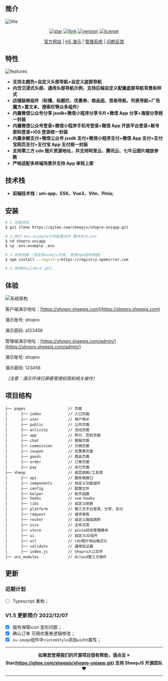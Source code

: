 ## 简介

![title](https://file.sheepjs.com/www/preview/dcloud/01.png)

<div align="center">

[![star](https://gitee.com/sheepjs/shopro-uniapp/badge/star.svg)](https://gitee.com/sheepjs/shopro-uniapp.git)
[![fork](https://gitee.com/sheepjs/shopro-uniapp/badge/fork.svg?theme=gvp)](https://gitee.com/sheepjs/shopro-uniapp.git)
[![version](https://img.shields.io/badge/Shopro-V1.5-brightgreen)](https://gitee.com/sheepjs/shopro-uniapp.git)
[![license](http://img.shields.io/badge/license-MIT-orange)](https://gitee.com/sheepjs/shopro-uniapp.git)

[官方网站](https://www.shopro.top/) | [H5 演示](http://shopro.sheepjs.com/) | [管理系统](https://shopro.sheepjs.com/admin/) | [问题反馈](https://gitee.com/sheepjs/shopro-uniapp/issues)

</div>

## 特性

![features](https://file.sheepjs.com/www/preview/dcloud/02.png) 

- **支持主题色+自定义头部导航+自定义底部导航**
- **内含沉浸式头部、通用头部导航示例，支持后端自定义配置底部导航背景和样式**
- **店铺装修组件（轮播、标题栏、优惠券、商品组、宫格导航、列表导航+广告魔方+富文本、搜索栏等众多组件）**
- **内置微信公众号分享 jssdk+微信小程序分享卡片+微信 App 分享+海报分享统一封装**
- **内置微信公众号登录+微信小程序手机号登录+微信 App 开放平台登录+账号密码登录+iOS 登录统一封装**
- **内置余额支付+微信公众号 jssdk 支付+微信小程序支付+微信 App 支付+支付宝网页支付+支付宝 App 支付统一封装**
- **支持第三方 cdn 图片资源地址，并支持阿里云、腾讯云、七牛云图片缩放参数**
- **严格适配多终端场景并支持 App 审核上架**


## 技术栈

- **前端技术栈：uni-app、ES6、Vue3、Vite、Pinia;**
## 安装

```bash
# 1.克隆项目
$ git clone https://gitee.com/sheepjs/shopro-uniapp.git
```

```bash
# 2.拷贝.env.example示例配置文件 重命名为.env
$ cd shopro-uniapp
$ cp .env.example .env 
```

```bash
# 3.安装依赖 (需安装nodejs环境, 使用npm国内镜像)
$ npm install --registry=https://registry.npmmirror.com
```

```bash
# 4.使用HbuilderX 运行...
```

## 体验

![系统架构](https://file.sheepjs.com/www/preview/dcloud/04.png)

客户端演示地址：[https://shopro.sheepjs.com](https://shopro.sheepjs.com)

演示账号: shopro

演示密码: a123456

管理端演示地址：[https://shopro.sheepjs.com/admin/](https://shopro.sheepjs.com/admin/)

演示账号: shopro

演示密码: 123456

_（注意：演示环境已屏蔽管理权限和相关操作）_


## 项目结构

```
├── pages                   // 页面
│      ├── index            // 入口页面
│      ├── user             // 用户相关
│      ├── public           // 公共页面
│      ├── activity         // 活动页面
│      ├── app              // 积分、签到页面
│      ├── chat             // 客服页面
│      ├── commission       // 分销页面
│      ├── coupon           // 优惠券页面
│      ├── goods            // 商品页面
│      ├── order            // 订单页面
│      ├── pay              // 支付页面
├── sheep                   // 底层依赖/工具库
│      ├── api              // 服务端接口
│      ├── components       // 自定义功能组件
│      ├── config           // 配置文件
│      ├── helper           // 助手函数
│      ├── hooks            // vue-hooks
│      ├── libs             // 自定义依赖
│      ├── platform         // 第三方平台登录、分享、支付
│      ├── request          // 请求类库
│      ├── router           // 自定义路由跳转
│      ├── scss             // 主样式库
│      ├── store            // pinia状态管理模块
│      ├── ui               // 自定义UI组件
│      ├── url              // cdn图片地址格式化
│      ├── validate         // 通用验证器
│      ├── index.js         // Shopro入口文件
├── uni_modules             // dcloud第三方插件

```


## 更新

### 近期计划

- [ ] Typescript 重构；

### V1.5 更新简介 2022/12/07

- [x] 服务保障icon 变形问题；
- [x] 确认订单 可用优惠券逻辑修改；
- [x] `su-image`组件中`customStyle`添加`width`属性；

---

**<p align="center">如果您觉得我们的开源项目很有帮助，请点击 :star: Star(https://gitee.com/sheepjs/shopro-uniapp.git) 支持 SheepJS 开源团队:heart:</p>**

---
